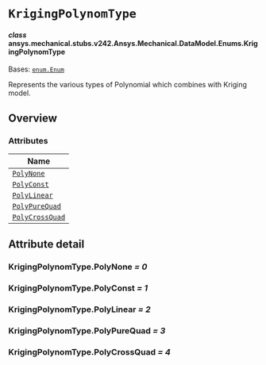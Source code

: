 # `KrigingPolynomType`



#### *class* ansys.mechanical.stubs.v242.Ansys.Mechanical.DataModel.Enums.KrigingPolynomType

Bases: [`enum.Enum`](https://docs.python.org/3/library/enum.html#enum.Enum)

Represents the various types of Polynomial which combines with Kriging model.

<!-- !! processed by numpydoc !! -->

<a id="overview"></a>

## Overview

### Attributes

| Name |
| ------------------------------------------------------ |
| [`PolyNone`](#KrigingPolynomType.PolyNone) |
| [`PolyConst`](#KrigingPolynomType.PolyConst) |
| [`PolyLinear`](#KrigingPolynomType.PolyLinear) |
| [`PolyPureQuad`](#KrigingPolynomType.PolyPureQuad) |
| [`PolyCrossQuad`](#KrigingPolynomType.PolyCrossQuad) |

<a id="attribute-detail"></a>

## Attribute detail

<a id="KrigingPolynomType.PolyNone"></a>

### KrigingPolynomType.PolyNone *= 0*

<a id="KrigingPolynomType.PolyConst"></a>

### KrigingPolynomType.PolyConst *= 1*

<a id="KrigingPolynomType.PolyLinear"></a>

### KrigingPolynomType.PolyLinear *= 2*

<a id="KrigingPolynomType.PolyPureQuad"></a>

### KrigingPolynomType.PolyPureQuad *= 3*

<a id="KrigingPolynomType.PolyCrossQuad"></a>

### KrigingPolynomType.PolyCrossQuad *= 4*


